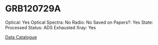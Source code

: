 # GRB120729A

Optical: Yes
Optical Spectra: No
Radio: No
Saved on Papers?: Yes
State: Processed
Status: ADS Exhausted
Xray: Yes

[Data Catalogue](GRB120729A%209c9eb03175d34aa792e393f3c666ae5b/Data%20Catalogue%20d3101217912e42b38eb3c79a3d1ff5f9.md)